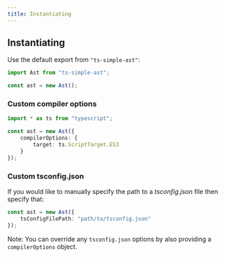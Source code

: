 ```yaml
---
title: Instantiating
---
```


## Instantiating

Use the default export from `"ts-simple-ast"`:

```typescript
import Ast from "ts-simple-ast";

const ast = new Ast();
```

### Custom compiler options

```typescript
import * as ts from "typescript";

const ast = new Ast({
    compilerOptions: {
        target: ts.ScriptTarget.ES3
    }
});
```

### Custom tsconfig.json

If you would like to manually specify the path to a *tsconfig.json* file then specify that:

```typescript
const ast = new Ast({
    tsConfigFilePath: "path/to/tsconfig.json"
});
```

Note: You can override any `tsconfig.json` options by also providing a `compilerOptions` object.
